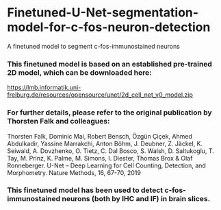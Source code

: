 # Finetuned-U-Net-segmentation-model-for-c-fos-neuron-detection
A finetuned model to segment c-fos-immunostained neurons

### This finetuned model is based on an established pre-trained 2D model, which can be downloaded here:
https://lmb.informatik.uni-freiburg.de/resources/opensource/unet/2d_cell_net_v0_model.zip

### For further details, please refer to the original publication by Thorsten Falk and colleagues:
Thorsten Falk, Dominic Mai, Robert Bensch, Özgün Çiçek, Ahmed Abdulkadir, Yassine Marrakchi, Anton Böhm, J. Deubner, Z. Jäckel, K. Seiwald, A. Dovzhenko, O. Tietz, C. Dal Bosco, S. Walsh, D. Saltukoglu, T. Tay, M. Prinz, K. Palme, M. Simons, I. Diester, Thomas Brox & Olaf Ronneberger. U-Net – Deep Learning for Cell Counting, Detection, and Morphometry. Nature Methods, 16, 67-70, 2019

### This finetuned model has been used to detect c-fos-immunostained neurons (both by IHC and IF) in brain slices.

